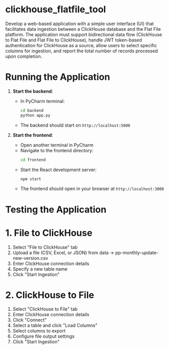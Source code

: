 # clickhouse_flatfile_tool

Develop a web-based application with a simple user interface (UI) that facilitates data 
ingestion between a ClickHouse database and the Flat File platform. The application 
must support bidirectional data flow (ClickHouse to Flat File and Flat File to 
ClickHouse), handle JWT token-based authentication for ClickHouse as a source, 
allow users to select specific columns for ingestion, and report the total number of 
records processed upon completion.

# Running the Application

1. **Start the backend**:
   - In PyCharm terminal:
     ```bash
     cd backend
     python app.py
     ```
   - The backend should start on `http://localhost:5000`

2. **Start the frontend**:
   - Open another terminal in PyCharm
   - Navigate to the frontend directory:
     ```bash
     cd frontend
     ```
   - Start the React development server:
     ```bash
     npm start
     ```
   - The frontend should open in your browser at `http://localhost:3000`

# Testing the Application

# 1. File to ClickHouse
1. Select "File to ClickHouse" tab
2. Upload a file (CSV, Excel, or JSON) from data -> pp-monthly-update-new-version.csv
3. Enter ClickHouse connection details
4. Specify a new table name
5. Click "Start Ingestion"

# 2. ClickHouse to File
1. Select "ClickHouse to File" tab
2. Enter ClickHouse connection details
3. Click "Connect"
4. Select a table and click "Load Columns"
5. Select columns to export
6. Configure file output settings
7. Click "Start Ingestion"





